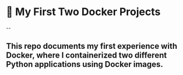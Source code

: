 # 🐳 My First Two Docker Projects
--
## This repo documents my first experience with Docker, where I containerized two different Python applications using Docker images.
